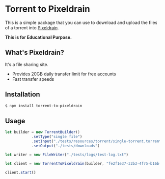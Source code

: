 # Torrent to Pixeldrain
This is a simple package that you can use to download and upload the files of a torrent into [Pixeldrain](https://www.pixeldrain.com).

**This is for Educational Purpose.**

## What's Pixeldrain?
It's a file sharing site.
- Provides 20GB daily transfer limit for free accounts
- Fast transfer speeds

## Installation
```bash
$ npm install torrent-to-pixeldrain
```

## Usage
```javascript
let builder = new TorrentBuilder()
            .setType("single file")
            .setInput("./tests/resources/torrent/single-torrent.torrent")
            .setOutput("./tests/downloads")

let writer = new FileWriter("./tests/logs/test-log.txt")

let client = new TorrentToPixeldrain(builder, "fe2f1e37-32b3-4f75-b16b-f51cf4c5cb77", writer)

client.start()
```

